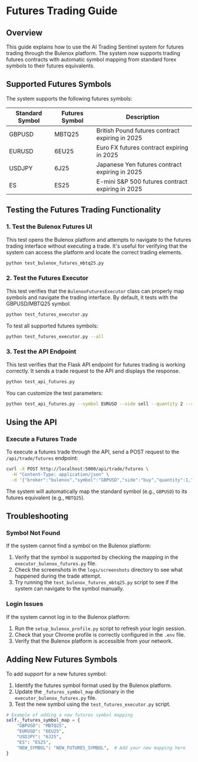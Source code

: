 # Futures Trading Guide

## Overview

This guide explains how to use the AI Trading Sentinel system for futures trading through the Bulenox platform. The system now supports trading futures contracts with automatic symbol mapping from standard forex symbols to their futures equivalents.

## Supported Futures Symbols

The system supports the following futures symbols:

| Standard Symbol | Futures Symbol | Description |
|----------------|----------------|-------------|
| GBPUSD | MBTQ25 | British Pound futures contract expiring in 2025 |
| EURUSD | 6EU25 | Euro FX futures contract expiring in 2025 |
| USDJPY | 6J25 | Japanese Yen futures contract expiring in 2025 |
| ES | ES25 | E-mini S&P 500 futures contract expiring in 2025 |

## Testing the Futures Trading Functionality

### 1. Test the Bulenox Futures UI

This test opens the Bulenox platform and attempts to navigate to the futures trading interface without executing a trade. It's useful for verifying that the system can access the platform and locate the correct trading elements.

```bash
python test_bulenox_futures_mbtq25.py
```

### 2. Test the Futures Executor

This test verifies that the `BulenoxFuturesExecutor` class can properly map symbols and navigate the trading interface. By default, it tests with the GBPUSD/MBTQ25 symbol.

```bash
python test_futures_executor.py
```

To test all supported futures symbols:

```bash
python test_futures_executor.py --all
```

### 3. Test the API Endpoint

This test verifies that the Flask API endpoint for futures trading is working correctly. It sends a trade request to the API and displays the response.

```bash
python test_api_futures.py
```

You can customize the test parameters:

```bash
python test_api_futures.py --symbol EURUSD --side sell --quantity 2 --stop-loss 1.0800 --take-profit 1.0600
```

## Using the API

### Execute a Futures Trade

To execute a futures trade through the API, send a POST request to the `/api/trade/futures` endpoint:

```bash
curl -X POST http://localhost:5000/api/trade/futures \
  -H "Content-Type: application/json" \
  -d '{"broker":"bulenox","symbol":"GBPUSD","side":"buy","quantity":1,"stopLoss":1.2500,"takeProfit":1.2700}'
```

The system will automatically map the standard symbol (e.g., `GBPUSD`) to its futures equivalent (e.g., `MBTQ25`).

## Troubleshooting

### Symbol Not Found

If the system cannot find a symbol on the Bulenox platform:

1. Verify that the symbol is supported by checking the mapping in the `executor_bulenox_futures.py` file.
2. Check the screenshots in the `logs/screenshots` directory to see what happened during the trade attempt.
3. Try running the `test_bulenox_futures_mbtq25.py` script to see if the system can navigate to the symbol manually.

### Login Issues

If the system cannot log in to the Bulenox platform:

1. Run the `setup_bulenox_profile.py` script to refresh your login session.
2. Check that your Chrome profile is correctly configured in the `.env` file.
3. Verify that the Bulenox platform is accessible from your network.

## Adding New Futures Symbols

To add support for a new futures symbol:

1. Identify the futures symbol format used by the Bulenox platform.
2. Update the `_futures_symbol_map` dictionary in the `executor_bulenox_futures.py` file.
3. Test the new symbol using the `test_futures_executor.py` script.

```python
# Example of adding a new futures symbol mapping
self._futures_symbol_map = {
    "GBPUSD": "MBTQ25",
    "EURUSD": "6EU25",
    "USDJPY": "6J25",
    "ES": "ES25",
    "NEW_SYMBOL": "NEW_FUTURES_SYMBOL",  # Add your new mapping here
}
```